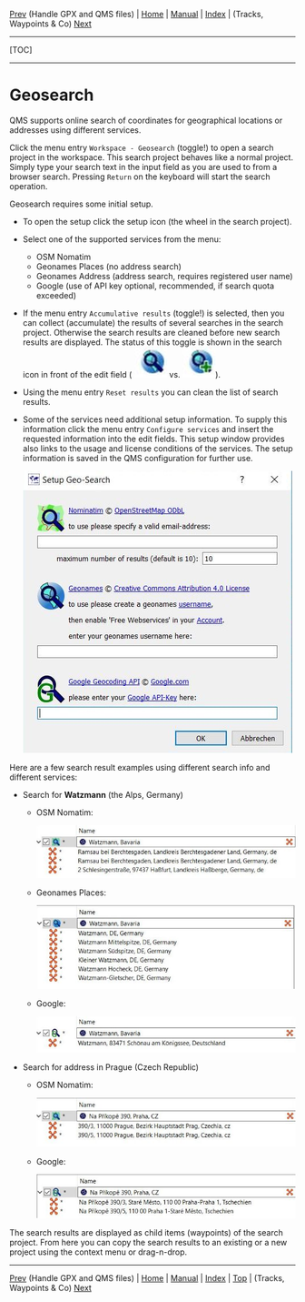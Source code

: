 [Prev](DocHandleGpxFiles) (Handle GPX and QMS files) | [Home](Home) | [Manual](DocMain) | [Index](AxAdvIndex) | (Tracks, Waypoints & Co) [Next](DocGisItems)
- - -
[TOC]
- - -

# Geosearch

QMS supports online search of coordinates for geographical locations or addresses using different services.

Click the menu entry `Workspace - Geosearch` (toggle!) to open a search project in the workspace. This search project behaves like a normal project. Simply type your search text in the input field as you are used to from a browser search. Pressing `Return` on the keyboard will start the search operation.

Geosearch requires some initial setup. 

* To open the setup click the setup icon (the wheel in the search project). 
* Select one of the supported services from the menu:
    * OSM Nomatim
    * Geonames Places (no address search)
    * Geonames Address (address search, requires registered user name)
    * Google (use of API key optional, recommended, if search quota exceeded)
    
* If the menu entry `Accumulative results` (toggle!) is selected, then you can collect (accumulate) the results of several searches in the search project. Otherwise the search results are cleaned before new search results are displayed. The status of this toggle is shown in the search icon in front of the edit field 
( ![No accumulation](images/DocSearchGoogle/GeosearchIcon1.jpg "No accumulation") vs. ![Accumulation](images/DocSearchGoogle/GeosearchIcon2.jpg "Accumulation")).
* Using the menu entry `Reset results` you can clean the list of search results.
* Some of the services need additional setup information. To supply this information click the menu entry `Configure services` and insert the requested information into the edit fields. This setup window provides also links to the usage and license conditions of the services. The setup information is saved in the QMS configuration for further use.
    
    ![Geosearch setup](images/DocSearchGoogle/GeosearchSetup.jpg "Geosearch Setup")
    
Here are a few search result examples using different search info and different services:

* Search for **Watzmann** (the Alps, Germany)
    * OSM Nomatim:
    
        ![Nomatim search](images/DocSearchGoogle/GeoSearchNomatim.jpg "Nomatim search")

    * Geonames Places:
    
        ![Geonames Places search](images/DocSearchGoogle/GeosearchPlaces.jpg "Geonames Places search")

    * Google:
    
        ![Google search](images/DocSearchGoogle/GeosearchGoogle.jpg "Google search")

* Search for address in Prague (Czech Republic)

    * OSM Nomatim:
    
        ![Nomatim address search](images/DocSearchGoogle/GeosearchAddressNomatim.jpg "Nomatim address search")

    * Google:
    
        ![Google address search](images/DocSearchGoogle/GeosearchAddressGoogle.jpg "Google address search")

The search results are displayed as child items (waypoints) of the search project. From here you can copy the search results to an existing or a new project using the context menu or drag-n-drop.


- - -
[Prev](DocHandleGpxFiles) (Handle GPX and QMS files) | [Home](Home) | [Manual](DocMain) | [Index](AxAdvIndex) | [Top](#) | (Tracks, Waypoints & Co) [Next](DocGisItems)
